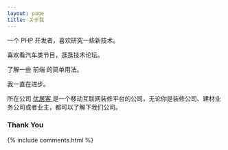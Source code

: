 ```yaml
---
layout: page
title: 关于我 
---
```


一个 PHP  开发者，喜欢研究一些新技术。
<p>
喜欢看汽车类节目，逛逛技术论坛。
<p>
了解一些 前端 的简单用法。
<p>
<p>
我一直在进步。
<p>
所在公司
<a target="_blank" href="https://www.youjuke.com/"> 优居客  </a>
是一个移动互联网装修平台的公司，无论你是装修公司、建材业务公司或者业主，都可以了解下我们公司。
<p>


<p>

<h3> Thank You </h3>  

<p>

<p>

{% include comments.html %}



